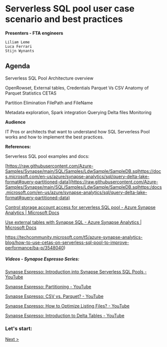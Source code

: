 # Serverless SQL pool user case scenario and best practices

**Presenters - FTA engineers**

	Liliam Leme
	Luca Ferrari
	Stijn Wynants



## Agenda

Serverless SQL Pool Architecture overview 

OpenRowset, External tables, Credentials 
	Parquet Vs CSV
	Anatomy of Parquet
	Statistics
	CETAS
	
Partition Elimination 
	FilePath and FileName

Metadata exploration, Spark integration
	Querying Delta files
Monitoring

**Audience**

IT Pros or architects that want to understand how SQL Serverless Pool works and how to implement the best practices.

**References:**

Serverless SQL pool examples and docs:

[https://raw.githubusercontent.com/Azure-Samples/Synapse/main/SQL/Samples/LdwSample/SampleDB.sqlhttps://docs.microsoft.com/en-us/azure/synapse-analytics/sql/query-delta-lake-format#query-partitioned-data](https://raw.githubusercontent.com/Azure-Samples/Synapse/main/SQL/Samples/LdwSample/SampleDB.sqlhttps:/docs.microsoft.com/en-us/azure/synapse-analytics/sql/query-delta-lake-format#query-partitioned-data)

[Control storage account access for serverless SQL pool - Azure Synapse Analytics | Microsoft Docs](https://docs.microsoft.com/en-us/azure/synapse-analytics/sql/develop-storage-files-storage-access-control?tabs=user-identity)

[Use external tables with Synapse SQL - Azure Synapse Analytics | Microsoft Docs](https://docs.microsoft.com/en-us/azure/synapse-analytics/sql/develop-tables-external-tables?tabs=hadoop)

https://techcommunity.microsoft.com/t5/azure-synapse-analytics-blog/how-to-use-cetas-on-serverless-sql-pool-to-improve-performance/ba-p/3548040)



##### Videos - Synapse Espresso Series:

[Synapse Espresso: Introduction into Synapse Serverless SQL Pools - YouTube](https://www.youtube.com/watch?v=rDl58M5PyVw)

[Synapse Espresso: Partitioning - YouTube](https://www.youtube.com/watch?v=UT3Rj6Jfh4U)

[Synapse Espresso: CSV vs. Parquet? - YouTube](https://www.youtube.com/watch?v=u00hCcpY6ng)

[Synapse Espresso: How to Optimize Listing Files? - YouTube](https://www.youtube.com/watch?v=LYsZd2vZffA)

[Synapse Espresso: Introduction to Delta Tables - YouTube](https://www.youtube.com/watch?v=B_wyRXlLKok)




### Let's start:

 [Next >](Architecture_Review.md)
